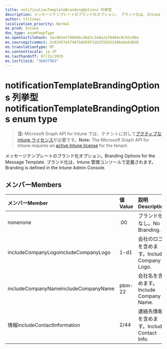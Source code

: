 ```yaml
---
title: notificationTemplateBrandingOptions 列挙型
description: メッセージテンプレートのブランド化オプション。 ブランド化は、Intune 管理コンソールで定義されます。
author: tfitzmac
localization_priority: Normal
ms.prod: Intune
doc_type: enumPageType
ms.openlocfilehash: 3ac965e5798696c4bb3c34da2a78d84c9c93c09a
ms.sourcegitcommit: 2c62457e57467b8d50f21b255b553106a9a5d8d6
ms.translationtype: MT
ms.contentlocale: ja-JP
ms.lasthandoff: 07/31/2019
ms.locfileid: "36037563"
---
```

# <a name="notificationtemplatebrandingoptions-enum-type"></a><span data-ttu-id="21768-104">notificationTemplateBrandingOptions 列挙型</span><span class="sxs-lookup"><span data-stu-id="21768-104">notificationTemplateBrandingOptions enum type</span></span>

> <span data-ttu-id="21768-105">**注:** Microsoft Graph API for Intune では、テナントに対して[アクティブな intune ライセンス](https://go.microsoft.com/fwlink/?linkid=839381)が必要です。</span><span class="sxs-lookup"><span data-stu-id="21768-105">**Note:** The Microsoft Graph API for Intune requires an [active Intune license](https://go.microsoft.com/fwlink/?linkid=839381) for the tenant.</span></span>

<span data-ttu-id="21768-106">メッセージテンプレートのブランド化オプション。</span><span class="sxs-lookup"><span data-stu-id="21768-106">Branding Options for the Message Template.</span></span> <span data-ttu-id="21768-107">ブランド化は、Intune 管理コンソールで定義されます。</span><span class="sxs-lookup"><span data-stu-id="21768-107">Branding is defined in the Intune Admin Console.</span></span>

## <a name="members"></a><span data-ttu-id="21768-108">メンバー</span><span class="sxs-lookup"><span data-stu-id="21768-108">Members</span></span>
|<span data-ttu-id="21768-109">メンバー</span><span class="sxs-lookup"><span data-stu-id="21768-109">Member</span></span>|<span data-ttu-id="21768-110">値</span><span class="sxs-lookup"><span data-stu-id="21768-110">Value</span></span>|<span data-ttu-id="21768-111">説明</span><span class="sxs-lookup"><span data-stu-id="21768-111">Description</span></span>|
|:---|:---|:---|
|<span data-ttu-id="21768-112">none</span><span class="sxs-lookup"><span data-stu-id="21768-112">none</span></span>|<span data-ttu-id="21768-113">.0</span><span class="sxs-lookup"><span data-stu-id="21768-113">0</span></span>|<span data-ttu-id="21768-114">ブランド化なし。</span><span class="sxs-lookup"><span data-stu-id="21768-114">No Branding.</span></span>|
|<span data-ttu-id="21768-115">includeCompanyLogo</span><span class="sxs-lookup"><span data-stu-id="21768-115">includeCompanyLogo</span></span>|<span data-ttu-id="21768-116">1-d</span><span class="sxs-lookup"><span data-stu-id="21768-116">1</span></span>|<span data-ttu-id="21768-117">会社のロゴを含めます。</span><span class="sxs-lookup"><span data-stu-id="21768-117">Include Company Logo.</span></span>|
|<span data-ttu-id="21768-118">includeCompanyName</span><span class="sxs-lookup"><span data-stu-id="21768-118">includeCompanyName</span></span>|<span data-ttu-id="21768-119">pbm-2</span><span class="sxs-lookup"><span data-stu-id="21768-119">2</span></span>|<span data-ttu-id="21768-120">会社名を含めます。</span><span class="sxs-lookup"><span data-stu-id="21768-120">Include Company Name.</span></span>|
|<span data-ttu-id="21768-121">情報</span><span class="sxs-lookup"><span data-stu-id="21768-121">includeContactInformation</span></span>|<span data-ttu-id="21768-122">2/4</span><span class="sxs-lookup"><span data-stu-id="21768-122">4</span></span>|<span data-ttu-id="21768-123">連絡先情報を含めます。</span><span class="sxs-lookup"><span data-stu-id="21768-123">Include Contact Info.</span></span>|




